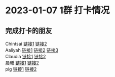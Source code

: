 # 2023-01-07 1群 打卡情况
## 完成打卡的朋友
Chintsai [链接1](http://mmbiz.qpic.cn/mmbiz_jpg/fKBOEML39zqyKyGNyHqJCpdjEqFEr8xSdtLrY99Jbr7JmLhHhsqDv8c7qFvh8w4KaNGAGOkcJs9oAVyYbGYZ8g/0) [链接2](http://mmbiz.qpic.cn/mmbiz_jpg/fKBOEML39zqyKyGNyHqJCpdjEqFEr8xSbPz1LX2CdwLjnf4J11qVM5ibfWBv33Q9w44TDSCpAmISBribjsKk0plQ/0) <br>Aaliyah [链接1](http://mmbiz.qpic.cn/mmbiz_jpg/aBaDwGIjEcFebCRONn060IPO7PxceSfFBStNV4pkKRfhiab0tDMcydZvgDicDSOZ0QvLTDYDiabV3xCwXZmTOS92w/0) [链接2](http://mmbiz.qpic.cn/mmbiz_jpg/aBaDwGIjEcFebCRONn060IPO7PxceSfFhoVh6ibshCQv5QwZt9EEBbIZwiccuztWOCbqstd25G6S2R4GEYLwduQg/0) [链接3](http://mmbiz.qpic.cn/mmbiz_jpg/aBaDwGIjEcFebCRONn060IPO7PxceSfFPH9TQVwACRmnYiaj9GTyXpNx65e9xH7hooMfsvc8GYZcQ2wB7XXlfxA/0) <br>Claudia [链接1](http://mmbiz.qpic.cn/mmbiz_jpg/EqM704vBbWCIX29qsVHayDlWeYYianvKxmibPGfgt4kTMUQXUZ6MP271T6VGuibItSphL530zko2EyiaYorwzpUsibA/0) [链接2](http://mmbiz.qpic.cn/mmbiz_jpg/EqM704vBbWCIX29qsVHayDlWeYYianvKxhBpuqwjYu2QGplHPauZePicicnWXBoNGICnq2aCESicVpF4OzWDSFKN0A/0) <br>晨曦 [链接1](http://mmbiz.qpic.cn/mmbiz_jpg/4rYayDxu0jVZfeXwuO2OeAMrYReZiaXfPTvXRzs76I0EAceOZiaZkaN1tqO5NwBn3VicjDZW0hHXs2743lureDyiag/0) [链接2](http://mmbiz.qpic.cn/mmbiz_jpg/4rYayDxu0jVZfeXwuO2OeAMrYReZiaXfP1oJuCY5Y3sJFxygJw9tqN3avGp4dNO1biaUb8jQpvLWMGQ1BKmJXy0w/0) <br>pig [链接1](http://mmbiz.qpic.cn/mmbiz_jpg/ZIHKcDib0zicjsBD5fALUbSrVoo4RzstnkMrfd5e4tvjXVgic7XwbbqJgiagxhRcM90wkTicOhyLWzGiaePVmpUPia8qw/0) [链接2](http://mmbiz.qpic.cn/mmbiz_jpg/ZIHKcDib0zicjsBD5fALUbSrVoo4RzstnkicLzrPJepuYOhtCFnhVYqibdNULrTWXoSlWE5mCeiaoMexO11brNMibOcw/0) <br>

